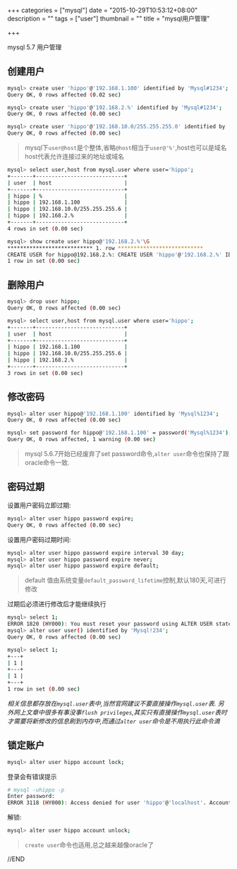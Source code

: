 +++
categories = ["mysql"]
date = "2015-10-29T10:53:12+08:00"
description = ""
tags = ["user"]
thumbnail = ""
title = "mysql用户管理"

+++

mysql 5.7 用户管理

<!--more-->

## 创建用户

```sh
mysql> create user 'hippo'@'192.168.1.100' identified by 'Mysql#1234';
Query OK, 0 rows affected (0.02 sec)

mysql> create user 'hippo'@'192.168.2.%' identified by 'Mysql#1234';
Query OK, 0 rows affected (0.00 sec)

mysql> create user 'hippo'@'192.168.10.0/255.255.255.0' identified by 'Mysql#1234';
Query OK, 0 rows affected (0.00 sec)
```

> mysql下`user@host`是个整体,省略`@host`相当于`user@'%'`,host也可以是域名
> host代表允许连接过来的地址或域名


```sh
mysql> select user,host from mysql.user where user='hippo';
+-------+----------------------------+
| user  | host                       |
+-------+----------------------------+
| hippo | %                          |
| hippo | 192.168.1.100              |
| hippo | 192.168.10.0/255.255.255.6 |
| hippo | 192.168.2.%                |
+-------+----------------------------+
4 rows in set (0.00 sec)

mysql> show create user hippo@'192.168.2.%'\G
*************************** 1. row ***************************
CREATE USER for hippo@192.168.2.%: CREATE USER 'hippo'@'192.168.2.%' IDENTIFIED WITH 'mysql_native_password' AS '*29E098A2FCFC2ED4D61C4BB6E70EE40E09331D03' REQUIRE NONE PASSWORD EXPIRE DEFAULT ACCOUNT UNLOCK
1 row in set (0.00 sec)

```

## 删除用户

```sh
mysql> drop user hippo;
Query OK, 0 rows affected (0.00 sec)

mysql> select user,host from mysql.user where user='hippo';
+-------+----------------------------+
| user  | host                       |
+-------+----------------------------+
| hippo | 192.168.1.100              |
| hippo | 192.168.10.0/255.255.255.6 |
| hippo | 192.168.2.%                |
+-------+----------------------------+
3 rows in set (0.00 sec)
```

## 修改密码

```sh
mysql> alter user hippo@'192.168.1.100' identified by 'Mysql%1234';
Query OK, 0 rows affected (0.00 sec)

mysql> set password for hippo@'192.168.1.100' = password('Mysql%1234');
Query OK, 0 rows affected, 1 warning (0.00 sec)
```

> mysql 5.6.7开始已经废弃了set password命令,`alter user`命令也保持了跟oracle命令一致.

## 密码过期

设置用户密码立即过期:

```sh
mysql> alter user hippo password expire;
Query OK, 0 rows affected (0.00 sec)
```

设置用户密码过期时间:

```sh
mysql> alter user hippo password expire interval 30 day;
mysql> alter user hippo password expire never;
mysql> alter user hippo password expire default;

```

> default 值由系统变量`default_password_lifetime`控制,默认180天,可进行修改

过期后必须进行修改后才能继续执行

```sh
mysql> select 1;
ERROR 1820 (HY000): You must reset your password using ALTER USER statement before executing this statement.
mysql> alter user user() identified by 'Mysql!234';
Query OK, 0 rows affected (0.00 sec)

mysql> select 1;
+---+
| 1 |
+---+
| 1 |
+---+
1 row in set (0.00 sec)
```

_相关信息都存放在`mysql.user`表中,当然官网建议不要直接操作`mysql.user`表._
_另外网上文章中很多有事没事`flush privileges`,其实只有直接操作`mysql.user`表时才需要将新修改的信息刷到内存中,而通过`alter user`命令是不用执行此命令滴_

## 锁定账户

```sh
mysql> alter user hippo account lock;
```

登录会有错误提示

```sh
# mysql -uhippo -p
Enter password:
ERROR 3118 (HY000): Access denied for user 'hippo'@'localhost'. Account is locked.
```

解锁:

```sh
mysql> alter user hippo account unlock;
```

> `create user`命令也适用,总之越来越像oracle了


//END

